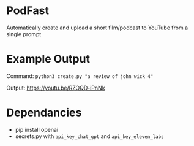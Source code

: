 # PodFast

Automatically create and upload a short film/podcast to YouTube from a single prompt

# Example Output

Command: `python3 create.py "a review of john wick 4"`

Output: https://youtu.be/RZOQD-iPnNk

# Dependancies

- pip install openai
- secrets.py with `api_key_chat_gpt` and `api_key_eleven_labs`
